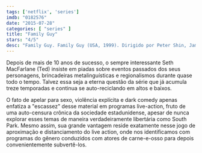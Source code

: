 ```yaml
---
tags: ['netflix', 'series']
imdb: "0182576"
date: "2015-07-28"
categories: [ "series" ]
title: "Family Guy"
stars: "4/5"
desc: "Family Guy. Family Guy (USA, 1999). Dirigido por Peter Shin, James Purdum, Dominic Bianchi, Pete Michels, John Holmquist, Greg Colton, Brian Iles, Julius Wu, Roy Allen Smith. Escrito por Seth MacFarlane, David Zuckerman, Alex Borstein, Teresa Hsiao, Steve Callaghan, Patrick Meighan, Andrew Goldberg, Spencer Porter, Tom Devanney. Com Seth MacFarlane, Alex Borstein, Seth Green, Mila Kunis, Mike Henry, Danny Smith, John Viener, Patrick Warburton, Alec Sulkin."
---
```

Depois de mais de 10 anos de sucesso, o sempre interessante Seth MacFarlane (Ted) insiste em piadas sobre eventos passados dos seus personagens, brincadeiras metalinguísticas e regionalismos durante quase todo o tempo. Talvez essa seja a eterna questão da série que já acumula treze temporadas e continua se auto-reciclando em altos e baixos.

O fato de apelar para sexo, violência explícita e dark comedy apenas enfatiza a "escassez" desse material em programas live-action, fruto de uma auto-censura crônica da sociedade estadunidense, apesar de nunca explorar esses temas de maneira verdadeiramente libertária como South Park. Mesmo assim, sua grande vantagem reside exatamente nesse jogo de aproximação e distanciamento do live action, onde nos identificamos com programas do gênero conduzidos com atores de carne-e-osso para depois convenientemente subvertê-los.
